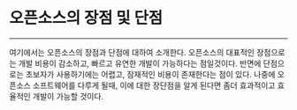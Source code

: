 # 오픈소스의 장점 및 단점

---

여기에서는 오픈소스의 장점과 단점에 대하여 소개한다. 오픈소스의 대표적인 장점으로는 개발 비용이 감소하고, 빠르고 유연한 개발이 가능하다는 점일것이다. 반면에 단점으로는 초보자가 사용하기에는 어렵고, 잠재적인 비용이 존재한다는 점이 있다. 나중에 오픈소스 소프트웨어를 다루게 될때, 이에 대한 장단점을 알게 된다면 좀더 효과적이고 효율적인 개발이 가능할 것이다.
